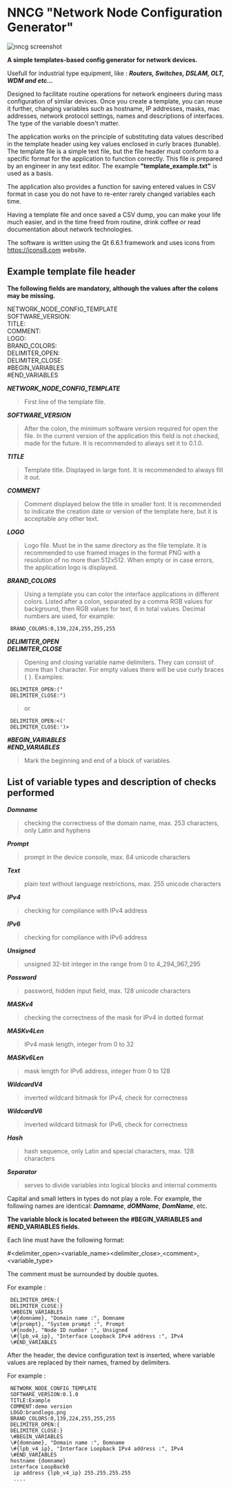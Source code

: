 # NNCG "Network Node Configuration Generator"

![nncg screenshot](screenshot.png)

**A simple templates-based config generator for network devices.**

Usefull for industrial type equipment, like : ***Routers, Switches, DSLAM, OLT, WDM and etc...***

Designed to facilitate routine operations for network engineers during mass configuration of similar devices. Once you create a template, you can reuse it further, changing variables such as hostname, IP addresses, masks, mac addresses, network protocol settings, names and descriptions of interfaces. The type of the variable doesn't matter.

The application works on the principle of substituting data values described in the template header using key values enclosed in curly braces (tunable). The template file is a simple text file, but the file header must conform to a specific format for the application to function correctly. This file is prepared by an engineer in any text editor. The example **"template_example.txt"** is used as a basis.

The application also provides a function for saving entered values in CSV format in case you do not have to re-enter rarely changed variables each time.

Having a template file and once saved a CSV dump, you can make your life much easier, and in the time freed from routine, drink coffee or read documentation about network technologies.

The software is written using the Qt 6.6.1 framework and uses icons from https://icons8.com website.

## Example template file header

**The following fields are mandatory, although the values after the colons may be missing.**

NETWORK_NODE_CONFIG_TEMPLATE  
SOFTWARE_VERSION:  
TITLE:  
COMMENT:  
LOGO:  
BRAND_COLORS:  
DELIMITER_OPEN:  
DELIMITER_CLOSE:  
\#BEGIN_VARIABLES  
\#END_VARIABLES  

***NETWORK_NODE_CONFIG_TEMPLATE***
> First line of the template file.

***SOFTWARE_VERSION***
> After the colon, the minimum software version required for
> open the file. In the current version of the application this field is not checked,
> made for the future. It is recommended to always set it to 0.1.0.

***TITLE***
> Template title. Displayed in large font. It is recommended to always fill it out.

***COMMENT***
> Comment displayed below the title in smaller font.
> It is recommended to indicate the creation date or version of the template here, but it is acceptable
> any other text.

***LOGO***
> Logo file. Must be in the same directory as the file
> template. It is recommended to use framed images in the format
> PNG with a resolution of no more than 512x512. When empty or in case
> errors, the application logo is displayed.

***BRAND_COLORS***
> Using a template you can color the interface
> applications in different colors. Listed after a colon, separated by a comma
> RGB values for background, then RGB values for text, 6 in total
> values. Decimal numbers are used, for example:
>
     BRAND_COLORS:0,139,224,255,255,255

***DELIMITER_OPEN  
DELIMITER_CLOSE***
> Opening and closing variable name delimiters. They can
> consist of more than 1 character. For empty values there will be
> use curly braces { }. Examples:
>
     DELIMITER_OPEN:("
     DELIMITER_CLOSE:")
>
> or
>
     DELIMITER_OPEN:<('
     DELIMITER_CLOSE:')>  

***\#BEGIN_VARIABLES  
\#END_VARIABLES***
> Mark the beginning and end of a block of variables.

## List of variable types and description of checks performed

***Domname***
> checking the correctness of the domain name, max. 253 characters, only Latin and hyphens

***Prompt***
> prompt in the device console, max. 64 unicode characters

***Text***
> plain text without language restrictions, max. 255 unicode characters

***IPv4***
> checking for compliance with IPv4 address

***IPv6***
> checking for compliance with IPv6 address

***Unsigned***
> unsigned 32-bit integer in the range from 0 to 4_294_967_295

***Password***
> password, hidden input field, max. 128 unicode characters

***MASKv4***
> checking the correctness of the mask for IPv4 in dotted format

***MASKv4Len***
> IPv4 mask length, integer from 0 to 32

***MASKv6Len***
> mask length for IPv6 address, integer from 0 to 128

***WildcardV4***
> inverted wildcard bitmask for IPv4, check for correctness

***WildcardV6***
> inverted wildcard bitmask for IPv6, check for correctness

***Hash***
> hash sequence, only Latin and special characters, max. 128 characters

***Separator***
> serves to divide variables into logical blocks and internal comments

Capital and small letters in types do not play a role. For example, the following names are identical: ***Domname***, ***dOMName***, ***DomName***, etc.  

**The variable block is located between the \#BEGIN_VARIABLES and \#END_VARIABLES fields.**

Each line must have the following format:

\#\<delimiter_open\>\<variable_name\>\<delimiter_close\>,\<comment\>,\<variable_type\>

The comment must be surrounded by double quotes.

For example :

     DELIMITER_OPEN:{
     DELIMITER_CLOSE:}
     \#BEGIN_VARIABLES
     \#{domname}, "Domain name :", Domname
     \#{prompt}, "System prompt :", Prompt
     \#{node}, "Node ID number :", Unsigned
     \#{lpb_v4_ip}, "Interface Loopback IPv4 address :", IPv4
     \#END_VARIABLES

After the header, the device configuration text is inserted, where variable values are replaced by their names, framed by delimiters.

For example :

     NETWORK_NODE_CONFIG_TEMPLATE
     SOFTWARE_VERSION:0.1.0
     TITLE:Example
     COMMENT:demo version
     LOGO:brandlogo.png
     BRAND_COLORS:0,139,224,255,255,255
     DELIMITER_OPEN:{
     DELIMITER_CLOSE:}
     \#BEGIN_VARIABLES
     \#{domname}, "Domain name :", Domname
     \#{lpb_v4_ip}, "Interface Loopback IPv4 address :", IPv4
     \#END_VARIABLES
     hostname {domname}
     interface LoopBack0
      ip address {lpb_v4_ip} 255.255.255.255
      ....
